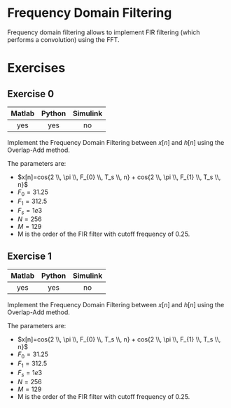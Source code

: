 Frequency Domain Filtering
===

Frequency domain filtering allows to implement FIR filtering (which performs a convolution) using the FFT.

# Exercises

## Exercise 0

| **Matlab** | **Python** | **Simulink** |
|:----------:|:----------:|:------------:|
|     yes    |     yes    |      no      |

Implement the Frequency Domain Filtering between $x[n]$ and $h[n]$ using the Overlap-Add method.

The parameters are:

* $x[n]=cos{2 \\, \pi \\, F_{0} \\, T_s \\, n} + cos{2 \\, \pi \\, F_{1} \\, T_s \\, n}$
* $F_0 = 31.25$
* $F_1 = 312.5$
* $F_s = 1e3$
* $N = 256$
* $M = 129$
* M is the order of the FIR filter with cutoff frequency of $0.25$.

## Exercise 1

| **Matlab** | **Python** | **Simulink** |
|:----------:|:----------:|:------------:|
|     yes    |     yes    |      no      |

Implement the Frequency Domain Filtering between $x[n]$ and $h[n]$ using the Overlap-Add method.

The parameters are:

* $x[n]=cos{2 \\, \pi \\, F_{0} \\, T_s \\, n} + cos{2 \\, \pi \\, F_{1} \\, T_s \\, n}$
* $F_0 = 31.25$
* $F_1 = 312.5$
* $F_s = 1e3$
* $N = 256$
* $M = 129$
* M is the order of the FIR filter with cutoff frequency of $0.25$.

